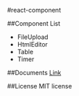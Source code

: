 #react-component

##Component List

  - FileUpload
  - HtmlEditor
  - Table
  - Timer

##Documents
[Link]()

##License
MIT license
